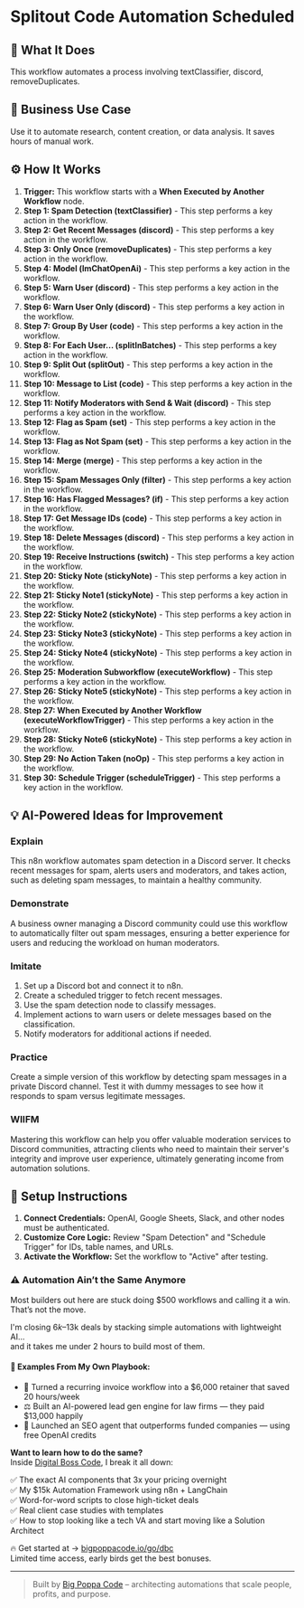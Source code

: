 # Splitout Code Automation Scheduled

## 🚀 What It Does
This workflow automates a process involving textClassifier, discord, removeDuplicates.

## 💼 Business Use Case
Use it to automate research, content creation, or data analysis. It saves hours of manual work.

## ⚙️ How It Works
1.  **Trigger:** This workflow starts with a **When Executed by Another Workflow** node.
2. **Step 1: Spam Detection (textClassifier)** - This step performs a key action in the workflow.
3. **Step 2: Get Recent Messages (discord)** - This step performs a key action in the workflow.
4. **Step 3: Only Once (removeDuplicates)** - This step performs a key action in the workflow.
5. **Step 4: Model (lmChatOpenAi)** - This step performs a key action in the workflow.
6. **Step 5: Warn User (discord)** - This step performs a key action in the workflow.
7. **Step 6: Warn User Only (discord)** - This step performs a key action in the workflow.
8. **Step 7: Group By User (code)** - This step performs a key action in the workflow.
9. **Step 8: For Each User... (splitInBatches)** - This step performs a key action in the workflow.
10. **Step 9: Split Out (splitOut)** - This step performs a key action in the workflow.
11. **Step 10: Message to List (code)** - This step performs a key action in the workflow.
12. **Step 11: Notify Moderators with Send & Wait (discord)** - This step performs a key action in the workflow.
13. **Step 12: Flag as Spam (set)** - This step performs a key action in the workflow.
14. **Step 13: Flag as Not Spam (set)** - This step performs a key action in the workflow.
15. **Step 14: Merge (merge)** - This step performs a key action in the workflow.
16. **Step 15: Spam Messages Only (filter)** - This step performs a key action in the workflow.
17. **Step 16: Has Flagged Messages? (if)** - This step performs a key action in the workflow.
18. **Step 17: Get Message IDs (code)** - This step performs a key action in the workflow.
19. **Step 18: Delete Messages (discord)** - This step performs a key action in the workflow.
20. **Step 19: Receive Instructions (switch)** - This step performs a key action in the workflow.
21. **Step 20: Sticky Note (stickyNote)** - This step performs a key action in the workflow.
22. **Step 21: Sticky Note1 (stickyNote)** - This step performs a key action in the workflow.
23. **Step 22: Sticky Note2 (stickyNote)** - This step performs a key action in the workflow.
24. **Step 23: Sticky Note3 (stickyNote)** - This step performs a key action in the workflow.
25. **Step 24: Sticky Note4 (stickyNote)** - This step performs a key action in the workflow.
26. **Step 25: Moderation Subworkflow (executeWorkflow)** - This step performs a key action in the workflow.
27. **Step 26: Sticky Note5 (stickyNote)** - This step performs a key action in the workflow.
28. **Step 27: When Executed by Another Workflow (executeWorkflowTrigger)** - This step performs a key action in the workflow.
29. **Step 28: Sticky Note6 (stickyNote)** - This step performs a key action in the workflow.
30. **Step 29: No Action Taken (noOp)** - This step performs a key action in the workflow.
31. **Step 30: Schedule Trigger (scheduleTrigger)** - This step performs a key action in the workflow.

## 💡 AI-Powered Ideas for Improvement
### Explain
This n8n workflow automates spam detection in a Discord server. It checks recent messages for spam, alerts users and moderators, and takes action, such as deleting spam messages, to maintain a healthy community.

### Demonstrate
A business owner managing a Discord community could use this workflow to automatically filter out spam messages, ensuring a better experience for users and reducing the workload on human moderators.

### Imitate
1. Set up a Discord bot and connect it to n8n.
2. Create a scheduled trigger to fetch recent messages.
3. Use the spam detection node to classify messages.
4. Implement actions to warn users or delete messages based on the classification.
5. Notify moderators for additional actions if needed.

### Practice
Create a simple version of this workflow by detecting spam messages in a private Discord channel. Test it with dummy messages to see how it responds to spam versus legitimate messages.

### WIIFM
Mastering this workflow can help you offer valuable moderation services to Discord communities, attracting clients who need to maintain their server's integrity and improve user experience, ultimately generating income from automation solutions.

## 🔧 Setup Instructions
1. **Connect Credentials:** OpenAI, Google Sheets, Slack, and other nodes must be authenticated.
2. **Customize Core Logic:** Review "Spam Detection" and "Schedule Trigger" for IDs, table names, and URLs.
3. **Activate the Workflow:** Set the workflow to "Active" after testing.

### ⚠️ Automation Ain’t the Same Anymore

Most builders out here are stuck doing $500 workflows and calling it a win.  
That’s not the move.  

I'm closing $6k–$13k deals by stacking simple automations with lightweight AI...  
and it takes me under 2 hours to build most of them.

#### 🧠 Examples From My Own Playbook:
- 🔁 Turned a recurring invoice workflow into a $6,000 retainer that saved 20 hours/week  
- ⚖️ Built an AI-powered lead gen engine for law firms — they paid $13,000 happily  
- 🚀 Launched an SEO agent that outperforms funded companies — using free OpenAI credits  

**Want to learn how to do the same?**  
Inside [Digital Boss Code](https://bigpoppacode.io/go/dbc), I break it all down:

✅ The exact AI components that 3x your pricing overnight  
✅ My $15k Automation Framework using n8n + LangChain  
✅ Word-for-word scripts to close high-ticket deals  
✅ Real client case studies with templates  
✅ How to stop looking like a tech VA and start moving like a Solution Architect  

🔥 Get started at → [bigpoppacode.io/go/dbc](https://bigpoppacode.io/go/dbc)  
Limited time access, early birds get the best bonuses.

---
> Built by [Big Poppa Code](https://bigpoppacode.io) – architecting automations that scale people, profits, and purpose.
